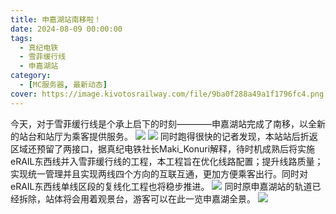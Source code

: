 ```yaml
---
title: 申嘉湖站南移啦！
date: 2024-08-09 00:00:00
tags:
  - 真纪电铁
  - 雪菲缓行线
  - 申嘉湖站
category:
  - [MC服务器, 最新动态]
cover: https://image.kivotosrailway.com/file/9ba0f288a49a1f1796fc4.png
---
```

今天，对于雪菲缓行线是个承上启下的时刻————申嘉湖站完成了南移，以全新的站台和站厅为乘客提供服务。
![](https://image.kivotosrailway.com/file/05a5e10e839e3fe09dd21.png)
![](https://image.kivotosrailway.com/file/05d8ad830fc1110577a53.png)
同时跑得很快的记者发现，本站站后折返区域还预留了两接口，据真纪电铁社长Maki_Konuri解释，待时机成熟后将实施eRAIL东西线并入雪菲缓行线的工程，本工程旨在优化线路配置；提升线路质量；实现统一管理并且实现两线四个方向的互联互通，更加方便乘客出行。同时对eRAIL东西线单线区段的复线化工程也将稳步推进。
![](https://image.kivotosrailway.com/file/e487af3f62ed644ff8455.png)
同时原申嘉湖站的轨道已经拆除，站体将会用着观景台，游客可以在此一览申嘉湖全景。
![](https://image.kivotosrailway.com/file/2aeb5d2d422a3ca7a760d.png)